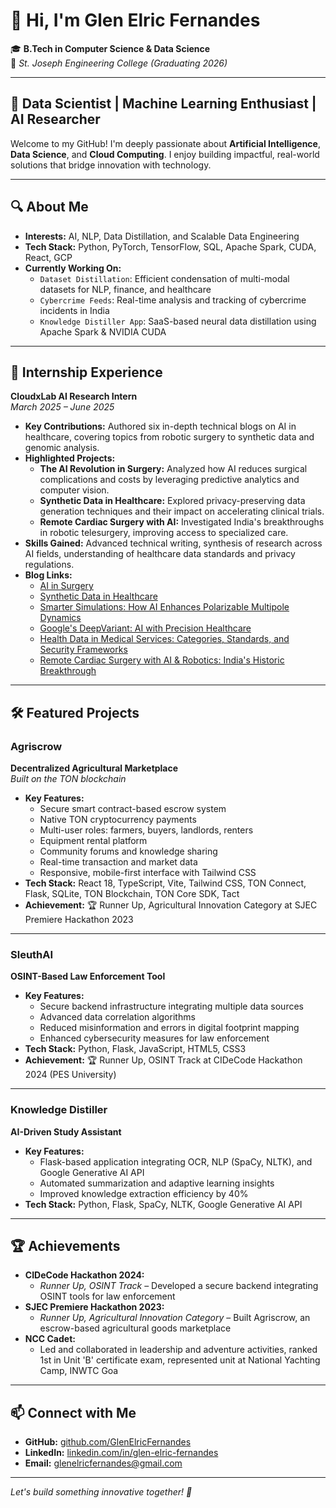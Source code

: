 # 👋 Hi, I'm Glen Elric Fernandes

🎓 **B.Tech in Computer Science & Data Science**  
📍 *St. Joseph Engineering College (Graduating 2026)*

---

## 🚀 Data Scientist | Machine Learning Enthusiast | AI Researcher

Welcome to my GitHub! I'm deeply passionate about **Artificial Intelligence**, **Data Science**, and **Cloud Computing**. I enjoy building impactful, real-world solutions that bridge innovation with technology.

---

## 🔍 About Me

- **Interests:** AI, NLP, Data Distillation, and Scalable Data Engineering  
- **Tech Stack:** Python, PyTorch, TensorFlow, SQL, Apache Spark, CUDA, React, GCP  
- **Currently Working On:**
  - `Dataset Distillation`: Efficient condensation of multi-modal datasets for NLP, finance, and healthcare
  - `Cybercrime Feeds`: Real-time analysis and tracking of cybercrime incidents in India
  - `Knowledge Distiller App`: SaaS-based neural data distillation using Apache Spark & NVIDIA CUDA

---

## 🏢 Internship Experience

**CloudxLab AI Research Intern**  
*March 2025 – June 2025*

- **Key Contributions:** Authored six in-depth technical blogs on AI in healthcare, covering topics from robotic surgery to synthetic data and genomic analysis.
- **Highlighted Projects:**
  - **The AI Revolution in Surgery:** Analyzed how AI reduces surgical complications and costs by leveraging predictive analytics and computer vision.
  - **Synthetic Data in Healthcare:** Explored privacy-preserving data generation techniques and their impact on accelerating clinical trials.
  - **Remote Cardiac Surgery with AI:** Investigated India's breakthroughs in robotic telesurgery, improving access to specialized care.
- **Skills Gained:** Advanced technical writing, synthesis of research across AI fields, understanding of healthcare data standards and privacy regulations.
- **Blog Links:**
  - [AI in Surgery](https://aiforhealthtech.com/the-ai-revolution-in-surgery-how-smart-technology-is-transfor)
  - [Synthetic Data in Healthcare](https://aiforhealthtech.com/synthetic-data-in-healthcare/)
  - [Smarter Simulations: How AI Enhances Polarizable Multipole Dynamics](https://aiforhealthtech.com/smarter-simulations-how-ai-enhances-polarizable-multipole-dynamics/)
  - [Google's DeepVariant: AI with Precision Healthcare](https://aiforhealthtech.com/googles-deepvariant-ai-with-precision-healthcare/)
  - [Health Data in Medical Services: Categories, Standards, and Security Frameworks](https://aiforhealthtech.com/health-data-in-medical-services-categories-standards-and-security-frameworks/)
  - [Remote Cardiac Surgery with AI & Robotics: India's Historic Breakthrough](https://aiforhealthtech.com/remote-cardiac-surgery-ai-robotics-india-breakthrough/)

---

## 🛠️ Featured Projects

### Agriscrow

**Decentralized Agricultural Marketplace**  
*Built on the TON blockchain*

- **Key Features:**
  - Secure smart contract-based escrow system
  - Native TON cryptocurrency payments
  - Multi-user roles: farmers, buyers, landlords, renters
  - Equipment rental platform
  - Community forums and knowledge sharing
  - Real-time transaction and market data
  - Responsive, mobile-first interface with Tailwind CSS
- **Tech Stack:** React 18, TypeScript, Vite, Tailwind CSS, TON Connect, Flask, SQLite, TON Blockchain, TON Core SDK, Tact
- **Achievement:** 🏆 Runner Up, Agricultural Innovation Category at SJEC Premiere Hackathon 2023

---

### SleuthAI

**OSINT-Based Law Enforcement Tool**

- **Key Features:**
  - Secure backend infrastructure integrating multiple data sources
  - Advanced data correlation algorithms
  - Reduced misinformation and errors in digital footprint mapping
  - Enhanced cybersecurity measures for law enforcement
- **Tech Stack:** Python, Flask, JavaScript, HTML5, CSS3
- **Achievement:** 🏆 Runner Up, OSINT Track at CIDeCode Hackathon 2024 (PES University)

---

### Knowledge Distiller

**AI-Driven Study Assistant**

- **Key Features:**
  - Flask-based application integrating OCR, NLP (SpaCy, NLTK), and Google Generative AI API
  - Automated summarization and adaptive learning insights
  - Improved knowledge extraction efficiency by 40%
- **Tech Stack:** Python, Flask, SpaCy, NLTK, Google Generative AI API

---

## 🏆 Achievements

- **CIDeCode Hackathon 2024:**  
  - *Runner Up, OSINT Track* – Developed a secure backend integrating OSINT tools for law enforcement
- **SJEC Premiere Hackathon 2023:**  
  - *Runner Up, Agricultural Innovation Category* – Built Agriscrow, an escrow-based agricultural goods marketplace
- **NCC Cadet:**  
  - Led and collaborated in leadership and adventure activities, ranked 1st in Unit 'B' certificate exam, represented unit at National Yachting Camp, INWTC Goa

---

## 📫 Connect with Me

- **GitHub:** [github.com/GlenElricFernandes](https://github.com/GlenElric)
- **LinkedIn:** [linkedin.com/in/glen-elric-fernandes](https://linkedin.com/in/glen-elric-fernandes)
- **Email:** glenelricfernandes@gmail.com

---

*Let's build something innovative together! 🚀*
